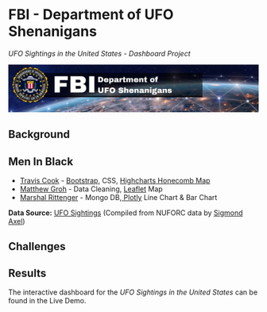 # FBI - Department of UFO Shenanigans
*UFO Sightings in the United States - Dashboard Project*

![FBI - Department of UFO Shenanigans](static/images/project_banner.jpg)

## Background

## Men In Black
- [Travis Cook](https://github.com/byTravis) - [Bootstrap](https://getbootstrap.com/), CSS, [Highcharts Honecomb Map](https://www.highcharts.com/demo/highcharts/honeycomb-usa)
- [Matthew Groh](https://github.com/mdg1317) - Data Cleaning, [Leaflet](https://leafletjs.com/) Map
- [Marshal Rittenger](https://github.com/Ray-Marshal) - Mongo DB,[ Plotly](https://plotly.com/) Line Chart & Bar Chart

**Data Source:**  [UFO Sightings](https://www.kaggle.com/datasets/NUFORC/ufo-sightings) (Compiled from NUFORC data by [Sigmond Axel](https://github.com/planetsig/ufo-reports))

## Challenges

## Results
The interactive dashboard for the *UFO Sightings in the United States* can be found in the Live Demo.

